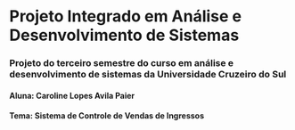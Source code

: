 
# Projeto Integrado em Análise e Desenvolvimento de Sistemas

### Projeto do terceiro semestre do curso em análise e desenvolvimento de sistemas da Universidade Cruzeiro do Sul

#### Aluna: Caroline Lopes Avila Paier

#### Tema: Sistema de Controle de Vendas de Ingressos
